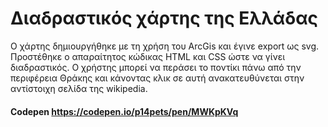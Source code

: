 # Διαδραστικός χάρτης της Ελλάδας
Ο χάρτης δημιουργήθηκε με τη χρήση του ArcGis και έγινε export ως svg. Προστέθηκε ο απαραίτητος κώδικας HTML και CSS ώστε να γίνει διαδραστικός. Ο χρήστης μπορεί να περάσει το ποντίκι πάνω από την περιφέρεια Θράκης και κάνοντας κλικ σε αυτή ανακατευθύνεται στην αντίστοιχη σελίδα της wikipedia.

#### Codepen https://codepen.io/p14pets/pen/MWKpKVq


